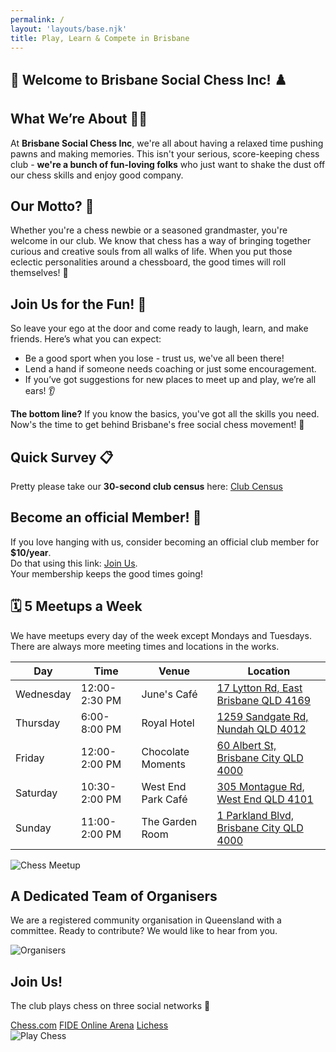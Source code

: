 ```yaml
---
permalink: /
layout: 'layouts/base.njk'
title: Play, Learn & Compete in Brisbane
---
```


<section class="px-4 max-w-3xl">
  <h1 class="text-center text-2xl md:text-3xl font-bold mb-6">
    <span aria-hidden="true">🎉</span> Welcome to Brisbane Social Chess Inc! <span aria-hidden="true">♟️</span>
  </h1>
  <h2 class="text-center text-xl md:text-2xl font-semibold mb-3">What We’re About <span aria-hidden="true">🧑‍🎨</span></h2>
  <p class="text-center text-base  md:text-lg mb-6">
    At <strong>Brisbane Social Chess Inc</strong>, we're all about having a relaxed time pushing pawns and making memories.
    This isn't your serious, score-keeping chess club - <strong>we're a bunch of fun-loving folks</strong> who just want to shake
    the dust off our chess skills and enjoy good company.
  </p>
  <h2 class="text-center text-xl md:text-2xl font-semibold mb-3">Our Motto? <span aria-hidden="true">🎯</span></h2>
  <p class="text-center text-base  md:text-lg mb-6">
    Whether you're a chess newbie or a seasoned grandmaster, you're welcome in our club. We know that chess has a way of bringing
    together curious and creative souls from all walks of life. When you put those eclectic personalities around a chessboard, the
    good times will roll themselves! <span aria-hidden="true">🎊</span>
  </p>
  <h2 class="text-center text-xl md:text-2xl font-semibold mb-3">Join Us for the Fun! <span aria-hidden="true">🤝</span></h2>
  <p class="text-center text-base  md:text-lg mb-4">
    So leave your ego at the door and come ready to laugh, learn, and make friends. Here’s what you can expect:
  </p>
  <ul class="list-disc list-inside mb-6 space-y-2">
    <li>Be a good sport when you lose - trust us, we've all been there!</li>
    <li>Lend a hand if someone needs coaching or just some encouragement.</li>
    <li>If you’ve got suggestions for new places to meet up and play, we’re all ears! <span aria-hidden="true">👂</span></li>
  </ul>
  <p class="text-center text-base  md:text-lg mb-6">
    <strong>The bottom line?</strong> If you know the basics, you've got all the skills you need. Now's the time to get behind
    Brisbane's free social chess movement! <span aria-hidden="true">🙌</span>
  </p>
  <h2 class="text-center text-xl md:text-2xl font-semibold mb-3">Quick Survey <span aria-hidden="true">📋</span></h2>
  <p class="text-center text-base  md:text-lg mb-6">
    Pretty please take our <strong>30-second club census</strong> here: <a href="https://goo.gl/VQGmes" class="text-[#a09de1] hover:text-[#b7b4ed] underline">Club Census</a>
  </p>
  <h2 class="text-center text-xl md:text-2xl font-semibold mb-3">Become an official Member! <span aria-hidden="true">🎈</span></h2>
  <p class="text-center text-base  md:text-lg">
    If you love hanging with us, consider becoming an official club member for <strong>$10/year</strong>.
    <br />
    Do that using this link:
    <a href="https://app.joinit.com/o/brisbane-social-chess" class="text-[#a09de1] hover:text-[#b7b4ed] underline">Join Us</a>.
    <br />
    Your membership keeps the good times going!
  </p>
</section>

<section class="px-4 max-w-3xl">
  <h2 class="text-center text-xl md:text-2xl font-semibold mb-6"><span aria-hidden="true">🗓️</span> 5 Meetups a Week</h2>
  <p class="text-center text-base  md:text-lg mb-6">
    We have meetups every day of the week except Mondays and Tuesdays. There are always more meeting times and locations in the works.
  </p>
  <div class="overflow-x-auto mb-6">
    <table class="min-w-full border border-gray-300 text-left">
      <thead class="bg-indigo-900 text-center">
        <tr>
          <th class="px-4 py-2">Day</th>
          <th class="px-4 py-2">Time</th>
          <th class="px-4 py-2">Venue</th>
          <th class="px-4 py-2">Location</th>
        </tr>
      </thead>
      <tbody>
        <tr class="border-t border-gray-500">
          <td class="px-4 py-2">Wednesday</td>
          <td class="px-4 py-2">12:00-2:30 PM</td>
          <td class="px-4 py-2 font-semibold">June's Café</td>
          <td class="px-4 py-2">
            <a href="https://www.google.com/maps/search/?api=1&query=June%27s+Cafe%2C+17+Lytton+Rd%2C+East+Brisbane+QLD+4169"
              target="_blank"
              rel="noopener noreferrer"
              class="text-[#a09de1] hover:text-[#b7b4ed] underline">
              17 Lytton Rd, East Brisbane QLD 4169
            </a>
          </td>
        </tr>
        <tr class="border-t border-gray-500">
          <td class="px-4 py-2">Thursday</td>
          <td class="px-4 py-2">6:00-8:00 PM</td>
          <td class="px-4 py-2 font-semibold">Royal Hotel</td>
          <td class="px-4 py-2">
            <a href="https://www.google.com/maps/search/?api=1&query=Royal+Hotel%2C+1259+Sandgate+Rd%2C+Nundah+QLD+4012"
              target="_blank"
              rel="noopener noreferrer"
              class="text-[#a09de1] hover:text-[#b7b4ed] underline">
              1259 Sandgate Rd, Nundah QLD 4012
            </a>
          </td>
        </tr>
        <tr class="border-t border-gray-500">
          <td class="px-4 py-2">Friday</td>
          <td class="px-4 py-2">12:00-2:00 PM</td>
          <td class="px-4 py-2 font-semibold">Chocolate Moments</td>
          <td class="px-4 py-2">
            <a href="https://www.google.com/maps/search/?api=1&query=Chocolate+Moments%2C+60+Albert+St%2C+Brisbane+City+QLD+4000"
              target="_blank"
              rel="noopener noreferrer"
              class="text-[#a09de1] hover:text-[#b7b4ed] underline">
              60 Albert St, Brisbane City QLD 4000
            </a>
          </td>
        </tr>
        <tr class="border-t border-gray-500">
          <td class="px-4 py-2">Saturday</td>
          <td class="px-4 py-2">10:30-2:00 PM</td>
          <td class="px-4 py-2 font-semibold">West End Park Café</td>
          <td class="px-4 py-2">
            <a href="https://www.google.com/maps/search/?api=1&query=West+End+Park+Cafe%2C+305+Montague+Rd%2C+West+End+QLD+4101"
              target="_blank"
              rel="noopener noreferrer"
              class="text-[#a09de1] hover:text-[#b7b4ed] underline">
              305 Montague Rd, West End QLD 4101
            </a>
          </td>
        </tr>
        <tr class="border-t border-gray-500">
          <td class="px-4 py-2">Sunday</td>
          <td class="px-4 py-2">11:00-2:00 PM</td>
          <td class="px-4 py-2 font-semibold">The Garden Room</td>
          <td class="px-4 py-2">
            <a href="https://www.google.com/maps/search/?api=1&query=The+Garden+Room%2C+1+Parkland+Blvd%2C+Brisbane+City+QLD+4000"
              target="_blank"
              rel="noopener noreferrer"
              class="text-[#a09de1] hover:text-[#b7b4ed] underline">
              1 Parkland Blvd, Brisbane City QLD 4000
            </a>
          </td>
        </tr>
      </tbody>
    </table>
  </div>
  <img src="{{ '/assets/images/locations.jpg' | url }}" alt="Chess Meetup" class="mx-auto rounded-lg w-full md:w-3/4" />
</section>

<section class="px-4 max-w-3xl text-center">
  <h2 class="text-xl md:text-2xl font-semibold mb-4">A Dedicated Team of Organisers</h2>
  <p class="mb-6">We are a registered community organisation in Queensland with a committee. Ready to contribute? We would like to hear from you.</p>
  <img src="{{ '/assets/images/organisers.jpg' | url }}" alt="Organisers" class="mx-auto rounded-lg w-full md:w-3/4" />
</section>

<section class="px-4 max-w-3xl text-center">
  <h2 class="text-xl md:text-2xl font-semibold mb-4">Join Us!</h2>
  <p class="mb-6">
    The club plays chess on three social networks <span aria-hidden="true">💃</span>
  </p>
  <div class="flex flex-col text-white md:flex-row flex-wrap justify-center gap-4 mb-6">
    <a href="https://www.chess.com/club/brisbane-social-chess" class="px-6 py-3 bg-indigo-900 hover:bg-indigo-500 rounded-full font-bold shadow-md transition">Chess.com</a>
    <a href="https://worldchess.com/community/bsc" class="px-6 py-3 bg-indigo-900 hover:bg-indigo-500 rounded-full font-bold shadow-md transition">FIDE Online Arena</a>
    <a href="https://lichess.org/team/brisbane-social-chess" class="px-6 py-3 bg-indigo-900 hover:bg-indigo-500 rounded-full font-bold shadow-md transition">Lichess</a>
  </div>
  <img src="{{ '/assets/images/background-smaller.jpg' | url }}" alt="Play Chess" class="mx-auto rounded-lg w-full md:w-3/4" />
</section>
